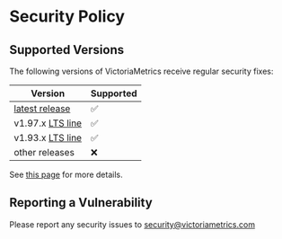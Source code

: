 # Security Policy

## Supported Versions

The following versions of VictoriaMetrics receive regular security fixes:

| Version | Supported          |
|---------|--------------------|
| [latest release](https://docs.victoriametrics.com/CHANGELOG.html) | :white_check_mark: |
| v1.97.x [LTS line](https://docs.victoriametrics.com/LTS-releases.html) | :white_check_mark: |
| v1.93.x [LTS line](https://docs.victoriametrics.com/LTS-releases.html) | :white_check_mark: |
| other releases  | :x:                |

See [this page](https://victoriametrics.com/security/) for more details.

## Reporting a Vulnerability

Please report any security issues to security@victoriametrics.com
